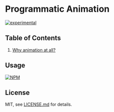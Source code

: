 # Programmatic Animation

[![experimental](http://badges.github.io/stability-badges/dist/experimental.svg)](http://github.com/badges/stability-badges)

## Table of Contents
1. [Why animation at all?](lessons/1-%20Why%20animation%20at%20all/index.md)

## Usage

[![NPM](https://nodei.co/npm/test-lesson.png)](https://www.npmjs.com/package/test-lesson)

## License

MIT, see [LICENSE.md](http://github.com/BrendanNeufeld/test-lesson/blob/master/LICENSE.md) for details.
